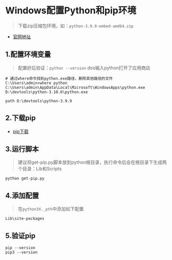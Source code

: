 # Windows配置Python和pip环境

> 下载zip压缩包环境，如：`python-3.9.9-embed-amd64.zip`

* [官网地址](https://www.python.org/downloads/)

## 1.配置环境变量

> 配置好后验证：`python --version`
> dos输入python打开了应用商店

```shell
# 通过where命令找到python.exe路径，删除其他路径的文件
C:\Users\admin>where python
C:\Users\admin\AppData\Local\Microsoft\WindowsApps\python.exe
D:\devtools\python-3.10.6\python.exe
```

```shell
path D:\devtools\python-3.9.9
```

## 2.下载pip

* [pip下载](https://bootstrap.pypa.io/get-pip.py)

## 3.运行脚本

> 建议将get-pip.py脚本放到python根目录，执行命令后会在根目录下生成两个目录：Lib和Scripts

```shell
python get-pip.py
```

## 4.添加配置

> 在`python3X._pth`中添加如下配置

```shell
Lib\site-packages
```

## 5.验证pip

```shell
pip --version
pip3 --version
```

